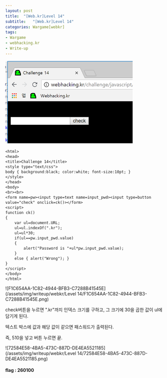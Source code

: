 ```yaml
---
layout: post
title:  "[Web.kr]Level 14"
subtitle:   "[Web.kr]Level 14"
categories: Wargame[webkr]
tags:
- Wargame
- webhacking.kr
- Write-up
---
```


<img src="/assets/img/writeup/webkr/Level 14/5F9BF4BF-6EB1-4E74-B763-6DF6BCF4F9F9.png" width="400px">

```php+HTML
<html>
<head>
<title>Challenge 14</title>
<style type="text/css">
body { background:black; color:white; font-size:10pt; }
</style>
</head>
<body>
<br><br>
<form name=pw><input type=text name=input_pwd><input type=button value="check" onclick=ck()></form>
<script>
function ck()
{
    var ul=document.URL;
    ul=ul.indexOf(".kr");
    ul=ul*30;
    if(ul==pw.input_pwd.value) 
    { 
        alert("Password is "+ul*pw.input_pwd.value); 
    }
    else { alert("Wrong"); }
}
</script>
</body>
</html>

```

![F1C654AA-1C82-4944-BFB3-C7288B41545E](/assets/img/writeup/webkr/Level 14/F1C654AA-1C82-4944-BFB3-C7288B41545E.png)

check버튼을 누르면 ".kr"까지 인덱스 크기를 구하고, 그 크기에 30을 곱한 값이 ul에 담기게 된다.

텍스트 박스에 값과 해당 값이 같으면 패스워드가 출력된다.

즉, 510을 넣고 버튼 누르면 끝.

![72584E58-4BA5-473C-887D-DE4EA5521185](/assets/img/writeup/webkr/Level 14/72584E58-4BA5-473C-887D-DE4EA5521185.png)



#### flag : 260100

